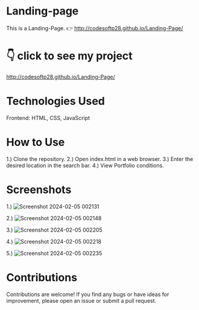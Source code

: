 # Landing-page
This is a Landing-Page. 👉  http://codesoftp28.github.io/Landing-Page/

# 👇 click to see my project
http://codesoftp28.github.io/Landing-Page/


# Technologies Used
Frontend: HTML, CSS, JavaScript


# How to Use
1.) Clone the repository.
2.) Open index.html in a web browser.
3.) Enter the desired location in the search bar.
4.) View Portfolio conditions.

# Screenshots
1.) 
![Screenshot 2024-02-05 002131](https://github.com/Codesoftp28/Landing-Page/assets/156586219/ad5758c6-082b-47ab-a89c-68e30f524898)

2.) 
![Screenshot 2024-02-05 002148](https://github.com/Codesoftp28/Landing-Page/assets/156586219/c3760068-5f56-4d04-b381-9b16a74f90ae)

3.) 
![Screenshot 2024-02-05 002205](https://github.com/Codesoftp28/Landing-Page/assets/156586219/be7be250-5004-4104-a0c7-20344feb30b5)

4.)
![Screenshot 2024-02-05 002218](https://github.com/Codesoftp28/Landing-Page/assets/156586219/45512c78-c9fc-4e58-b8dc-89ffa4b1f0e1)

5.)
![Screenshot 2024-02-05 002235](https://github.com/Codesoftp28/Landing-Page/assets/156586219/c7e4db71-0667-4821-82b0-e5ddceb1e6ed)


# Contributions
Contributions are welcome! If you find any bugs or have ideas for improvement, please open an issue or submit a pull request.
